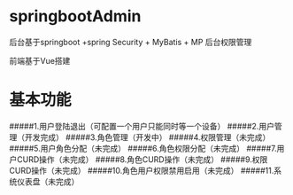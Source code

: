 # springbootAdmin
后台基于springboot +spring Security + MyBatis + MP 后台权限管理

前端基于Vue搭建

# 基本功能
#####1.用户登陆退出（可配置一个用户只能同时等一个设备）
#####2.用户管理（开发完成）
#####3.角色管理（开发中）
#####4.权限管理（未完成）
#####5.用户角色分配（未完成）
#####6.角色权限分配（未完成）
#####7.用户CURD操作（未完成）
#####8.角色CURD操作（未完成）
#####9.权限CURD操作（未完成）
#####10.角色用户权限禁用启用（未完成）
#####11.系统仪表盘（未完成）
